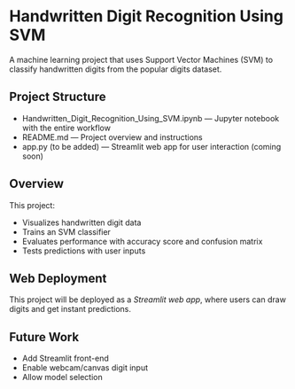 # Handwritten Digit Recognition Using SVM

A machine learning project that uses Support Vector Machines (SVM) to classify handwritten digits from the popular digits dataset.

## Project Structure

- Handwritten_Digit_Recognition_Using_SVM.ipynb — Jupyter notebook with the entire workflow
- README.md — Project overview and instructions
- app.py (to be added) — Streamlit web app for user interaction (coming soon)

##  Overview

This project:
- Visualizes handwritten digit data
- Trains an SVM classifier
- Evaluates performance with accuracy score and confusion matrix
- Tests predictions with user inputs

## Web Deployment

This project will be deployed as a *Streamlit web app*, where users can draw digits and get instant predictions.

## Future Work

- Add Streamlit front-end
- Enable webcam/canvas digit input
- Allow model selection


